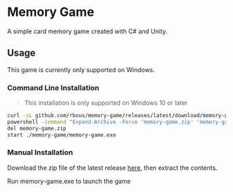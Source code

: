# Memory Game
A simple card memory game created with C# and Unity.

## Usage
This game is currently only supported on Windows.

### Command Line Installation
> This installation is only supported on Windows 10 or later
```sh
curl -sL github.com/rbous/memory-game/releases/latest/download/memory-game.zip -O
powershell -command "Expand-Archive -Force 'memory-game.zip' 'memory-game'"
del memory-game.zip
start ./memory-game/memory-game.exe
```

### Manual Installation
Download the zip file of the latest release [here](https://github.com/rbous/memory-game/releases/latest), then extract the contents.

Run memory-game.exe to launch the game
